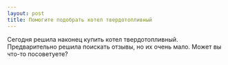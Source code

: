 ```yaml
---
layout: post 
title: Помогите подобрать котел твердотопливный 
--- 
```

Сегодня решила наконец купить котел твердотопливный. Предварительно решила поискать отзывы, но их очень мало. Может вы что-то посоветуете?
